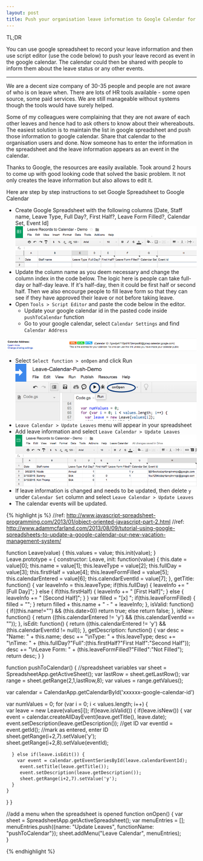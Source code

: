 ```yaml
---
layout: post
title: Push your organisation leave information to Google Calendar for organisation wide sharing
---
```


TL;DR

You can use google spreadsheet to record your leave information and then use script editor (use the code below) to push your leave record as event in the google calendar. The calendar could then be shared with people to inform them about the leave status or any other events.

<hr>

We are a decent size company of 30-35 people and people are not aware of who is on leave when. There are lots of HR tools available - some open source, some paid services. We are still manageable without systems though the tools would have surely helped. 

Some of my colleagues were complaining that they are not aware of each other leaves and hence had to ask others to know about their whereabouts. The easiest solution is to maintain the list in google spreadsheet and push those information to google calendar. Share that calendar to the organisation users and done. Now someone has to enter the information in the spreadsheet and the leave information appears as an event in the calendar. 

Thanks to Google, the resources are easily available. Took around 2 hours to come up with good looking code that solved the basic problem. It not only creates the leave information but also allows to edit it. 

Here are step by step instructions to set Google Spreadsheet to Google Calendar

* Create Google Spreadsheet with the following columns [Date, Staff name, Leave Type, Full Day?, First Half?, Leave Form Filled?, Calendar Set, Event Id]
![Spreadsheet columns](/public/leave-spreadsheet-calendar/spreadsheet-start.png "Spreadsheet columns")
* Update the column name as you deem necessary and change the column index in the code below. The logic here is people can take full-day or half-day leave. If it's half-day, then it could be first half or second half. Then we also encourge people to fill leave form so that they can see if they have approved their leave or not before taking leave. 
* Open `Tools > Script Editor` and paste the code below in the editor.
  * Update your google calendar id in the pasted code inside `pushToCalendar` function
  * Go to your google calendar, select `Calendar Settings` and find `Calendar Address`

![Calendar](/public/leave-spreadsheet-calendar/calendar-id.png "Calendar id example")  
* Select `Select function > onOpen` and click Run
![Run onOpen](/public/leave-spreadsheet-calendar/run-onopen-function.png "Run onOpen Function")
* `Leave Calendar > Update Leaves` menu will appear in your spreadsheet
* Add leave information and select `Leave Calendar > Update Leaves`
![Leave information entry](/public/leave-spreadsheet-calendar/leave-records-entries.png "Leave information entry")
* If leave information is changed and needs to be updated, then delete `y` under `Calendar Set` column and select `Leave Calendar > Update Leaves`
* The calendar events will be updated.

{% highlight js %}
//ref: http://www.javascript-spreadsheet-programming.com/2013/01/object-oriented-javascript-part-2.html
//ref: http://www.adammcfarland.com/2013/08/09/tutorial-using-google-spreadsheets-to-update-a-google-calendar-our-new-vacation-management-system/

function Leave(value) {
  this.values = value;
  this.init(value);
}
Leave.prototype = {
  constructor: Leave,
  init: function(value) {
    this.date = value[0];
    this.name = value[1];
    this.leaveType = value[2];
    this.fullDay = value[3];
    this.firstHalf = value[4];
    this.leaveFormFilled = value[5];
    this.calendarEntered = value[6];
    this.calendarEventId = value[7];
  },
  getTitle: function() {
    var leaveInfo = this.leaveType;
    if(this.fullDay) {
      leaveInfo += " [Full Day]";
    } else {
      if(this.firstHalf) {
        leaveInfo += " [First Half]";
      } else {
        leaveInfo += " [Second Half]";
      } 
    }
    var filled = "[x] ";
    if(this.leaveFormFilled) {
      filled = "";
    }
    return filled + this.name + " - " + leaveInfo;
  },
  isValid: function() {
    if((this.name!="") && (this.date>0)) return true;
    else return false;
  },
  isNew: function() {
    return ((this.calendarEntered != 'y') && (this.calendarEventId == ""));
  },
  isEdit: function() {
    return ((this.calendarEntered != 'y') && (this.calendarEventId != null));
  },
  getDescription: function() {
    var desc = "Name: " + this.name;
    desc += "\nType: " + this.leaveType;
    desc += "\nTime: " + (this.fullDay?"Full":(this.firstHalf?"First Half":"Second Half"));
    desc += "\nLeave Form: " + (this.leaveFormFilled?"Filled":"Not Filled");
    return desc;
  }
}

function pushToCalendar() {
  //spreadsheet variables
  var sheet = SpreadsheetApp.getActiveSheet();
  var lastRow = sheet.getLastRow(); 
  var range = sheet.getRange(2,1,lastRow,8);
  var values = range.getValues();

  var calendar = CalendarApp.getCalendarById('xxxxxx-google-calendar-id')
  
  var numValues = 0;
  for (var i = 0; i < values.length; i++) {   
    var leave = new Leave(values[i]);
    if(leave.isValid()) {
      if(leave.isNew()) {
        var event = calendar.createAllDayEvent(leave.getTitle(), leave.date);
        event.setDescription(leave.getDescription());
        //get ID
        var eventId = event.getId();
        //mark as entered, enter ID
        sheet.getRange(i+2,7).setValue('y');
        sheet.getRange(i+2,8).setValue(eventId);
        
      } else if(leave.isEdit()) {
        var event = calendar.getEventSeriesById(leave.calendarEventId); 
         event.setTitle(leave.getTitle());
         event.setDescription(leave.getDescription());        
         sheet.getRange(i+2,7).setValue('y');        
      }
    }
  }
}

//add a menu when the spreadsheet is opened
function onOpen() {
  var sheet = SpreadsheetApp.getActiveSpreadsheet();
  var menuEntries = [];  
  menuEntries.push({name: "Update Leaves", functionName: "pushToCalendar"}); 
  sheet.addMenu("Leave Calendar", menuEntries);  
}

{% endhighlight %}


